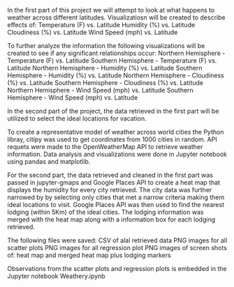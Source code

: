 In the first part of this project we will attempt to look at what happens to weather across different latitudes. Visualizatiosn will be created to describe effects of:
    Temperature (F) vs. Latitude
    Humidity (%) vs. Latitude
    Cloudiness (%) vs. Latitude
    Wind Speed (mph) vs. Latitude

To further analyze the information the following visualizations will be created to see if any significant relationships occur:
    Northern Hemisphere - Temperature (F) vs. Latitude
    Southern Hemisphere - Temperature (F) vs. Latitude
    Northern Hemisphere - Humidity (%) vs. Latitude
    Southern Hemisphere - Humidity (%) vs. Latitude
    Northern Hemisphere - Cloudiness (%) vs. Latitude
    Southern Hemisphere - Cloudiness (%) vs. Latitude
    Northern Hemisphere - Wind Speed (mph) vs. Latitude
    Southern Hemisphere - Wind Speed (mph) vs. Latitude

In the second part of the project, the data retrieved in the first part will be utilized to select the ideal locations for vacation.

To create a representative model of weather across world cities the Python libray, citipy was used to get coordinates from 1000 cities in random. API requets were made to the OpenWeatherMap API to retrieve weather information. Data analysis and visualizations were done in Jupyter notebook using pandas and matplotlib.

For the second part, the data retrieved and cleaned in the first part was passed in jupyter-gmaps and Google Places API to create a heat map that displays the humidity for every city retrieved. The city data was further narrowed by by selecting only cities that met a narrow criteria making them ideal locations to visit. Google Places API was then used to find the nearest lodging (within 5Km) of the ideal cities. The lodging information was merged with the heat map along with a information box for each lodging retrieved. 

The following files were saved:
    CSV of alal retrieved data
    PNG images for all scatter plots
    PNG images for all regression plot
    PNG images of screen shots of:
        heat map and merged heat map plus lodging markers
    
Observations from the scatter plots and regression plots is embedded in the Jupyter notebook Weathery.ipynb